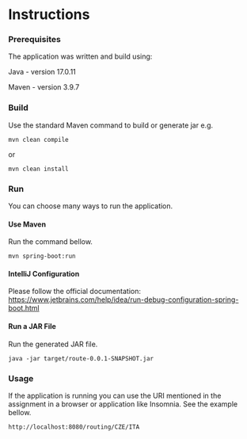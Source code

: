 # Instructions

### Prerequisites

The application was written and build using:

Java   - version 17.0.11

Maven  - version 3.9.7


### Build

Use the standard Maven command to build or generate jar e.g.

```
mvn clean compile
```

or

```
mvn clean install
```

### Run

You can choose many ways to run the application.

#### Use Maven

Run the command bellow.

```
mvn spring-boot:run
```

#### IntelliJ Configuration

Please follow the official documentation: https://www.jetbrains.com/help/idea/run-debug-configuration-spring-boot.html

#### Run a JAR File

Run the generated JAR file.

```
java -jar target/route-0.0.1-SNAPSHOT.jar
```

### Usage

If the application is running you can use the URI mentioned 
in the assignment in a browser or application like Insomnia.
See the example bellow.

```
http://localhost:8080/routing/CZE/ITA
```
